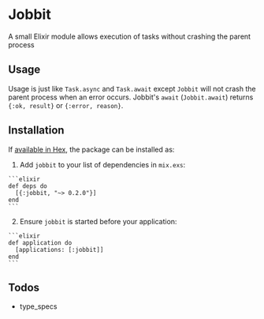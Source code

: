 # Jobbit

A small Elixir module allows execution of tasks without crashing the parent
process

## Usage

Usage is just like `Task.async` and `Task.await` except `Jobbit` will not crash
the parent process when an error occurs. Jobbit's `await` (`Jobbit.await`)
returns `{:ok, result}` or `{:error, reason}`.

## Installation

If [available in Hex](https://hex.pm/docs/publish), the package can be installed as:

  1. Add `jobbit` to your list of dependencies in `mix.exs`:

    ```elixir
    def deps do
      [{:jobbit, "~> 0.2.0"}]
    end
    ```

  2. Ensure `jobbit` is started before your application:

    ```elixir
    def application do
      [applications: [:jobbit]]
    end
    ```

## Todos

+ type_specs
